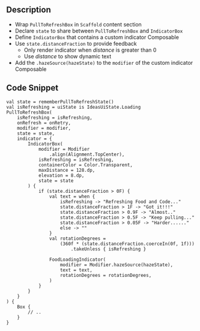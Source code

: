 ## Description

- Wrap `PullToRefreshBox` in `Scaffold` content section
- Declare `state` to share between `PullToRefreshBox` and `IndicatorBox`
- Define `IndicatorBox` that contains a custom indicator Composable
- Use `state.distanceFraction` to provide feedback
     - Only render indicator when _distance_ is greater than 0
     - Use _distance_ to show dynamic text
- Add the `.hazeSource(hazeState)` to the `modifier` of the custom indicator Composable

## Code Snippet

```
val state = rememberPullToRefreshState()
val isRefreshing = uiState is IdeasUiState.Loading
PullToRefreshBox(
    isRefreshing = isRefreshing,
    onRefresh = onRetry,
    modifier = modifier,
    state = state,
    indicator = {
        IndicatorBox(
            modifier = Modifier
                .align(Alignment.TopCenter),
            isRefreshing = isRefreshing,
            containerColor = Color.Transparent,
            maxDistance = 128.dp,
            elevation = 8.dp,
            state = state
        ) {
            if (state.distanceFraction > 0F) {
                val text = when {
                    isRefreshing -> "Refreshing Food and Code..."
                    state.distanceFraction > 1F -> "Got it!!!"
                    state.distanceFraction > 0.9F -> "Almost.."
                    state.distanceFraction > 0.5F -> "Keep pulling..."
                    state.distanceFraction > 0.05F -> "Harder......"
                    else -> ""
                }
                val rotationDegrees =
                    (360f * (state.distanceFraction.coerceIn(0f, 1f)))
                        .takeUnless { isRefreshing }

                FoodLoadingIndicator(
                    modifier = Modifier.hazeSource(hazeState),
                    text = text,
                    rotationDegrees = rotationDegrees,
                )
            }
        }
    }
) {
    Box {
        // ..
    }
}
```